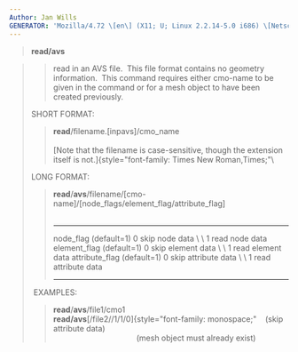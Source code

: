 ```yaml
---
Author: Jan Wills
GENERATOR: 'Mozilla/4.72 \[en\] (X11; U; Linux 2.2.14-5.0 i686) \[Netscape\]'
---
```


> **read/avs**

> > read in an AVS file.  This file format contains no geometry
> > information.  This command requires either cmo-name to be given in
> > the command or for a mesh object to have been created previously.
>
> SHORT FORMAT:
>
> > **read**/filename.\[inpavs\]/cmo\_name\
> > \
> > [Note that the filename is case-sensitive, though the extension
> > itself is not.]{style="font-family: Times New Roman,Times;"\
>
> LONG FORMAT:
>
> > **read**/**avs**/filename/\[cmo-name\]/\[node\_flags/element\_flag/attribute\_flag\]\
> >  
> >   ----------------- ------------- -----------------------
> >   node\_flag        (default=1)   0 skip node data
> >   \                 \             1 read node data
> >   element\_flag     (default=1)   0 skip element data
> >   \                 \             1 read element data
> >   attribute\_flag   (default=1)   0 skip attribute data
> >   \                 \             1 read attribute data
> >   ----------------- ------------- -----------------------
> >
>  EXAMPLES:
>
> > **read**/**avs**/file1/cmo1\
> > **read/avs**[/file2//1/1/0]{style="font-family: monospace;"   
> > (skip attribute data)\
> >                                       (mesh object must already
> > exist)

>
